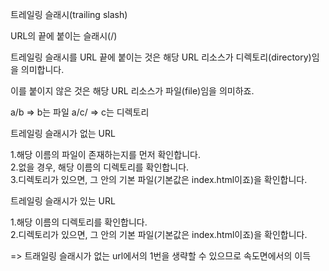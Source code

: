 트레일링 슬래시(trailing slash) 

URL의 끝에 붙이는 슬래시(/)

트레일링 슬래시를 URL 끝에 붙이는 것은 해당 URL 리소스가 디렉토리(directory)임을 의미합니다. 

이를 붙이지 않은 것은 해당 URL 리소스가 파일(file)임을 의미하죠.


a/b   =>  b는 파일
a/c/  =>  c는 디렉토리 

트레일링 슬래시가 없는 URL

1.해당 이름의 파일이 존재하는지를 먼저 확인합니다.   
2.없을 경우, 해당 이름의 디렉토리를 확인합니다.  
3.디렉토리가 있으면, 그 안의 기본 파일(기본값은 index.html이죠)을 확인합니다.  

트레일링 슬래시가 있는 URL

1.해당 이름의 디렉토리를 확인합니다.  
2.디렉토리가 있으면, 그 안의 기본 파일(기본값은 index.html이죠)을 확인합니다.  

=> 트래일링 슬래시가 없는 url에서의 1번을 생략할 수 있으므로 속도면에서의 이득
